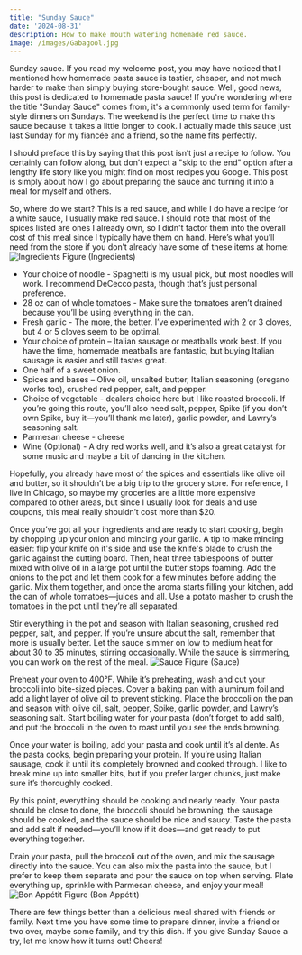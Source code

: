 ```yaml
---
title: "Sunday Sauce"
date: '2024-08-31'
description: How to make mouth watering homemade red sauce.
image: /images/Gabagool.jpg
---
```


Sunday sauce. If you read my welcome post, you may have noticed that I mentioned how homemade pasta sauce is tastier, cheaper, and not much harder to make than simply buying store-bought sauce. Well, good news, this post is dedicated to homemade pasta sauce! If you're wondering where the title "Sunday Sauce" comes from, it's a commonly used term for family-style dinners on Sundays. The weekend is the perfect time to make this sauce because it takes a little longer to cook. I actually made this sauce just last Sunday for my fiancée and a friend, so the name fits perfectly.

I should preface this by saying that this post isn’t just a recipe to follow. You certainly can follow along, but don’t expect a "skip to the end" option after a lengthy life story like you might find on most recipes you Google. This post is simply about how I go about preparing the sauce and turning it into a meal for myself and others.

So, where do we start? This is a red sauce, and while I do have a recipe for a white sauce, I usually make red sauce. I should note that most of the spices listed are ones I already own, so I didn't factor them into the overall cost of this meal since I typically have them on hand. Here’s what you’ll need from the store if you don’t already have some of these items at home:
![Ingredients](/images/Spices.jpg "Ingredients") Figure (Ingredients)

- Your choice of noodle - Spaghetti is my usual pick, but most noodles will work. I recommend DeCecco pasta, though that’s just personal preference.
- 28 oz can of whole tomatoes - Make sure the tomatoes aren’t drained because you’ll be using everything in the can.
- Fresh garlic - The more, the better. I’ve experimented with 2 or 3 cloves, but 4 or 5 cloves seem to be optimal.
- Your choice of protein  – Italian sausage or meatballs work best. If you have the time, homemade meatballs are fantastic, but buying Italian sausage is easier and still tastes great.
- One half of a sweet onion.
- Spices and bases – Olive oil, unsalted butter, Italian seasoning (oregano works too), crushed red pepper, salt, and pepper.
- Choice of vegetable - dealers choice here but I like roasted broccoli. If you’re going this route, you’ll also need salt, pepper, Spike (if you don’t own Spike, buy it—you’ll thank me later), garlic powder, and Lawry’s seasoning salt.
- Parmesan cheese - cheese
- Wine (Optional) - A dry red works well, and it’s also a great catalyst for some music and maybe a bit of dancing in the kitchen.

Hopefully, you already have most of the spices and essentials like olive oil and butter, so it shouldn’t be a big trip to the grocery store. For reference, I live in Chicago, so maybe my groceries are a little more expensive compared to other areas, but since I usually look for deals and use coupons, this meal really shouldn’t cost more than $20.

Once you’ve got all your ingredients and are ready to start cooking, begin by chopping up your onion and mincing your garlic. A tip to make mincing easier: flip your knife on it's side and use the knife's blade to crush the garlic against the cutting board. Then, heat three tablespoons of butter mixed with olive oil in a large pot until the butter stops foaming. Add the onions to the pot and let them cook for a few minutes before adding the garlic. Mix them together, and once the aroma starts filling your kitchen, add the can of whole tomatoes—juices and all. Use a potato masher to crush the tomatoes in the pot until they’re all separated.

Stir everything in the pot and season with Italian seasoning, crushed red pepper, salt, and pepper. If you’re unsure about the salt, remember that more is usually better. Let the sauce simmer on low to medium heat for about 30 to 35 minutes, stirring occasionally. While the sauce is simmering, you can work on the rest of the meal.
![Sauce](/images/Sunday_Sauce.jpg "Sauce") Figure (Sauce)

Preheat your oven to 400°F. While it’s preheating, wash and cut your broccoli into bite-sized pieces. Cover a baking pan with aluminum foil and add a light layer of olive oil to prevent sticking. Place the broccoli on the pan and season with olive oil, salt, pepper, Spike, garlic powder, and Lawry’s seasoning salt. Start boiling water for your pasta (don’t forget to add salt), and put the broccoli in the oven to roast until you see the ends browning.

Once your water is boiling, add your pasta and cook until it’s al dente. As the pasta cooks, begin preparing your protein. If you’re using Italian sausage, cook it until it’s completely browned and cooked through. I like to break mine up into smaller bits, but if you prefer larger chunks, just make sure it’s thoroughly cooked.

By this point, everything should be cooking and nearly ready. Your pasta should be close to done, the broccoli should be browning, the sausage should be cooked, and the sauce should be nice and saucy. Taste the pasta and add salt if needed—you’ll know if it does—and get ready to put everything together.

Drain your pasta, pull the broccoli out of the oven, and mix the sausage directly into the sauce. You can also mix the pasta into the sauce, but I prefer to keep them separate and pour the sauce on top when serving. Plate everything up, sprinkle with Parmesan cheese, and enjoy your meal!
![Bon Appétit](/images/Gabagool.jpg "Bon Appétit") Figure (Bon Appétit)

There are few things better than a delicious meal shared with friends or family. Next time you have some time to prepare dinner, invite a friend or two over, maybe some family, and try this dish. If you give Sunday Sauce a try, let me know how it turns out! Cheers!